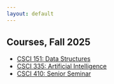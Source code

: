 ```yaml
---
layout: default
---
```


## Courses, Fall 2025

* [CSCI 151: Data Structures](https://hendrix-cs.github.io/csci151/)
* [CSCI 335: Artificial Intelligence](https://hendrix-cs.github.io/csci335)
* [CSCI 410: Senior Seminar](https://hendrix-cs.github.io/csci410)

